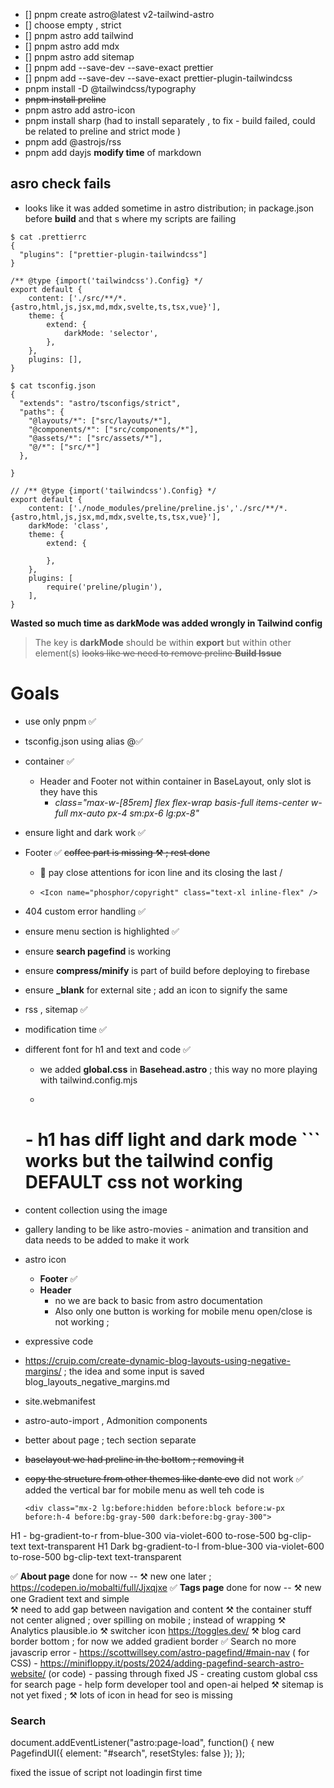 - [] pnpm create astro@latest v2-tailwind-astro
- [] choose empty , strict 
- [] pnpm astro add tailwind
- [] pnpm astro add mdx
- [] pnpm astro add sitemap
- [] pnpm add --save-dev --save-exact prettier
- [] pnpm add --save-dev --save-exact prettier-plugin-tailwindcss 
- pnpm install -D @tailwindcss/typography
- ~~pnpm install preline~~
- pnpm astro add astro-icon
- pnpm install sharp (had to install separately , to fix - build failed,  could be related to preline and strict mode )
- pnpm add @astrojs/rss
- pnpm add dayjs **modify time** of markdown

## asro check fails 

- looks like it was added sometime in astro distribution; in package.json before **build** and that s where my scripts are failing

```
$ cat .prettierrc
{
  "plugins": ["prettier-plugin-tailwindcss"]
}
```
```
/** @type {import('tailwindcss').Config} */
export default {
	content: ['./src/**/*.{astro,html,js,jsx,md,mdx,svelte,ts,tsx,vue}'],
	theme: {
		extend: {
			darkMode: 'selector',
		},
	},
	plugins: [],
}
```
```
$ cat tsconfig.json
{
  "extends": "astro/tsconfigs/strict",
  "paths": {
    "@layouts/*": ["src/layouts/*"],
    "@components/*": ["src/components/*"],
    "@assets/*": ["src/assets/*"],
    "@/*": ["src/*"]
  },

}
```
```
// /** @type {import('tailwindcss').Config} */
export default {
	content: ['./node_modules/preline/preline.js','./src/**/*.{astro,html,js,jsx,md,mdx,svelte,ts,tsx,vue}'],
	darkMode: 'class',
	theme: {
		extend: {
			
		},
	},
	plugins: [
		require('preline/plugin'),
	],
}

```
**Wasted so much time as darkMode was added wrongly in Tailwind config**
> The key is **darkMode** should be within **export** but within other element(s) 
> ~~looks like we need to remove preline **Build Issue**~~

# Goals

- use only pnpm ✅
- tsconfig.json using alias @✅
- container ✅
	- Header and Footer not within container in BaseLayout, only slot is they  have this 
		- *class="max-w-[85rem] flex flex-wrap basis-full items-center w-full mx-auto px-4 sm:px-6 lg:px-8"* 
- ensure light and dark work ✅
- Footer ✅ ~~coffee part is missing ⚒️ ; rest done~~ 
	- 📖 pay close attentions for icon line and its closing the last /
	- 
		``` 
		<Icon name="phosphor/copyright" class="text-xl inline-flex" /> 
		```
- 404 custom error handling ✅
- ensure menu section is highlighted ✅
- ensure **search pagefind** is working 
- ensure **compress/minify**  is part of build before deploying to firebase 
- ensure **_blank** for external site ; add an icon to signify the same
- rss , sitemap ✅
- modification time ✅
- different font for h1 and text and code ✅
	- we added **global.css** in **Basehead.astro** ; this way no more playing with tailwind.config.mjs
	- ```
	<h1 class="text-6xl font-serif" > 
	- h1 has diff light and dark mode
	```
	works but the tailwind config DEFAULT css not working 

- content collection using the image 
- gallery landing to be like astro-movies - animation and transition and data needs to be added to make it work 
- astro icon 
	- **Footer** ✅
	- **Header** 
		- no we are back to basic from astro documentation
		- Also only one button is working for mobile menu  open/close is not working ; 
- expressive code 
- https://cruip.com/create-dynamic-blog-layouts-using-negative-margins/ ; the idea and some input is saved blog_layouts_negative_margins.md
- site.webmanifest
- astro-auto-import , Admonition components 
- better about page ; tech section separate
- ~~baselayout we had preline in the bottom ; removing it <script src="../../node_modules/preline/dist/preline.js"></script>~~
- ~~copy the structure from other themes like dante evo~~ did not work 
✅ added the vertical bar for mobile menu as well teh code is 
	```
	<div class="mx-2 lg:before:hidden before:block before:w-px before:h-4 before:bg-gray-500 dark:before:bg-gray-300">
	```
H1 - bg-gradient-to-r from-blue-300 via-violet-600 to-rose-500 bg-clip-text text-transparent
H1 Dark bg-gradient-to-l from-blue-300 via-violet-600 to-rose-500 bg-clip-text text-transparent

✅ **About page** done for now -- ⚒️ new one  later  ; https://codepen.io/mobalti/full/Jjxqjxe
✅ **Tags page** done for now -- ⚒️ new one Gradient text and simple  
⚒️ need to add gap between navigation and content 
⚒️ the container stuff not center aligned ; over spilling on mobile ; instead of wrapping 
⚒️ Analytics plausible.io
⚒️ switcher icon https://toggles.dev/
⚒️ blog card border bottom ; for now we added gradient border
✅ Search no more javascrip error
	- https://scottwillsey.com/astro-pagefind/#main-nav ( for CSS)
	- https://minifloppy.it/posts/2024/adding-pagefind-search-astro-website/ (or code)
	- passing through <slot> </slot> fixed JS 
	- creating custom global css for search page - help form developer tool and open-ai helped 
⚒️ sitemap is not yet fixed ;
⚒️ lots of icon in head for seo is missing 

### Search 

document.addEventListener("astro:page-load", function()
            {
                new PagefindUI({ element: "#search", resetStyles: false });
            });   

fixed the issue of script not loadingin first time 